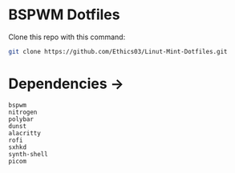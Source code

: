 # BSPWM Dotfiles

Clone this repo with this command:

```bash
git clone https://github.com/Ethics03/Linut-Mint-Dotfiles.git
```


# Dependencies ->

```
bspwm
nitrogen
polybar
dunst
alacritty
rofi
sxhkd
synth-shell
picom

```
